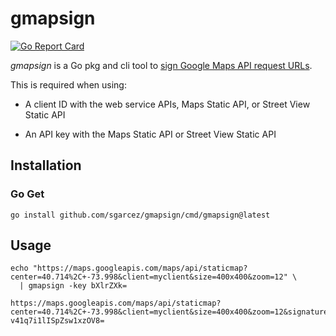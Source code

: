 # gmapsign

[![Go Report Card](https://goreportcard.com/badge/github.com/sgarcez/gmapsign)](https://goreportcard.com/report/github.com/sgarcez/gmapsign)


_gmapsign_ is a Go pkg and cli tool to [sign Google Maps API request URLs](https://developers.google.com/maps/premium/overview#digital_signatures).

This is required when using:

- A client ID with the web service APIs, Maps Static API, or Street View Static API

- An API key with the Maps Static API or Street View Static API

## Installation

### Go Get

```
go install github.com/sgarcez/gmapsign/cmd/gmapsign@latest
```

## Usage

```
echo "https://maps.googleapis.com/maps/api/staticmap?center=40.714%2C+-73.998&client=myclient&size=400x400&zoom=12" \
  | gmapsign -key bXlrZXk=

https://maps.googleapis.com/maps/api/staticmap?center=40.714%2C+-73.998&client=myclient&size=400x400&zoom=12&signature=C1UG9w-v41q7i1lISpZsw1xzOV8=
```

